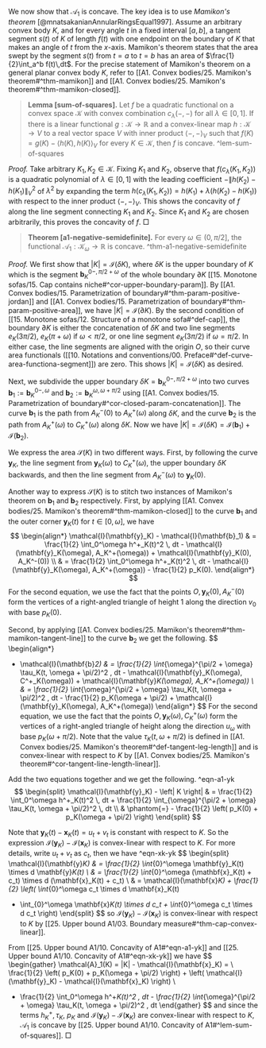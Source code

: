 We now show that $\mathcal{A}_1$ is concave. The key idea is to use _Mamikon's theorem_ [@mnatsakanianAnnularRingsEqual1997]. Assume an arbitrary convex body $K$, and for every angle $t$ in a fixed interval $[a,b]$, a tangent segment $s(t)$ of $K$ of length $f(t)$ with one endpoint on the boundary of $K$ that makes an angle of $t$ from the $x$-axis. Mamikon's theorem states that the area swept by the segment $s(t)$ from $t=a$ to $t=b$ has an area of $\frac{1}{2}\int_a^b f(t)\,dt$. For the precise statement of Mamikon's theorem on a general planar convex body $K$, refer to [[A1. Convex bodies/25. Mamikon's theorem#^thm-mamikon]] and [[A1. Convex bodies/25. Mamikon's theorem#^thm-mamikon-closed]].

> __Lemma [sum-of-squares].__ Let $f$ be a quadratic functional on a convex space $\mathcal{K}$ with convex combination $c_\lambda(-, -)$ for all $\lambda \in [0, 1]$. If there is a linear functional $g : \mathcal{K} \to \mathbb{R}$ and a convex-linear map $h : \mathcal{K} \to V$ to a real vector space $V$ with inner product $\left< -, - \right>_V$ such that $f(K) = g(K) - \left< h(K), h(K) \right>_V$ for every $K \in \mathcal{K}$, then $f$ is concave. ^lem-sum-of-squares

_Proof._ Take arbitrary $K_1, K_2 \in \mathcal{K}$. Fixing $K_1$ and $K_2$, observe that $f(c_\lambda(K_1, K_2))$ is a quadratic polynomial of $\lambda \in [0, 1]$ with the leading coefficient $-\left\lVert h(K_2) - h(K_1) \right\rVert_V^2$ of $\lambda^2$ by expanding the term $h(c_\lambda(K_1, K_2)) = h(K_1) + \lambda (h(K_2) - h(K_1))$ with respect to the inner product $\left< -, - \right>_V$. This shows the concavity of $f$ along the line segment connecting $K_1$ and $K_2$. Since $K_1$ and $K_2$ are chosen arbitrarily, this proves the concavity of $f$. □

> __Theorem [a1-negative-semidefinite].__ For every $\omega \in (0, \pi/2]$, the functional $\mathcal{A}_1 : \mathcal{K}_\omega \to \mathbb{R}$ is concave. ^thm-a1-negative-semidefinite

_Proof._ We first show that $|K| = \mathcal{I}(\delta K)$, where $\delta K$ is the upper boundary of $K$ which is the segment $\mathbf{b}_K^{0-, \pi/2 + \omega}$ of the whole boundary $\partial K$ [[15. Monotone sofas/15. Cap contains niche#^cor-upper-boundary-param]]. By [[A1. Convex bodies/15. Parametrization of boundary#^thm-param-positive-jordan]] and [[A1. Convex bodies/15. Parametrization of boundary#^thm-param-positive-area]], we have $|K| = \mathcal{I}(\partial K)$. By the second condition of [[15. Monotone sofas/12. Structure of a monotone sofa#^def-cap]], the boundary $\partial K$ is either the concatenation of $\delta K$ and two line segments $e_K(3\pi/2)$, $e_K(\pi + \omega)$ if $\omega < \pi/2$, or one line segment $e_K(3\pi/2)$ if $\omega = \pi/2$. In either case, the line segments are aligned with the origin $O$, so their curve area functionals ([[10. Notations and conventions/00. Preface#^def-curve-area-functiona-segment]]) are zero. This shows $|K| = \mathcal{I}(\delta K)$ as desired.

Next, we subdivide the upper boundary $\delta K = \mathbf{b}_K^{0-, \pi/2+\omega}$ into two curves $\mathbf{b}_1 := \mathbf{b}_K^{0-, \omega}$ and $\mathbf{b}_2 := \mathbf{b}_K^{\omega, \omega + \pi/2}$ using [[A1. Convex bodies/15. Parametrization of boundary#^cor-closed-param-concatenation]]. The curve $\mathbf{b}_1$ is the path from $A_K^-(0)$ to $A_K^+(\omega)$ along $\delta K$, and the curve $\mathbf{b}_2$ is the path from $A_K^+(\omega)$ to $C_K^+(\omega)$ along $\delta K$. Now we have $|K| = \mathcal{I}(\delta K) = \mathcal{I}(\mathbf{b}_1) + \mathcal{I}(\mathbf{b}_2)$.

We express the area $\mathcal{S}(K)$ in two different ways. First, by following the curve $\mathbf{y}_K$, the line segment from $\mathbf{y}_K(\omega)$ to $C_K^+(\omega)$, the upper boundary $\delta K$ backwards, and then the line segment from $A_K^-(\omega)$ to $\mathbf{y}_K(0)$.

Another way to express $\mathcal{S}(K)$ is to stitch two instances of Mamikon's theorem on $\mathbf{b}_1$ and $\mathbf{b}_2$ respectively. First, by applying [[A1. Convex bodies/25. Mamikon's theorem#^thm-mamikon-closed]] to the curve $\mathbf{b}_1$ and the outer corner $\mathbf{y}_K(t)$ for $t \in [0, \omega]$, we have
$$
\begin{align*}
\mathcal{I}(\mathbf{y}_K) - \mathcal{I}(\mathbf{b}_1) & = \frac{1}{2} \int_0^\omega h^+_K(t)^2 \, dt - \mathcal{I}(\mathbf{y}_K(\omega), A_K^+(\omega)) + \mathcal{I}(\mathbf{y}_K(0), A_K^-(0)) \\
& = \frac{1}{2} \int_0^\omega h^+_K(t)^2 \, dt - \mathcal{I}(\mathbf{y}_K(\omega), A_K^+(\omega)) - \frac{1}{2} p_K(0).
\end{align*}
$$
For the second equation, we use the fact that the points $O, \mathbf{y}_K(0), A_K^-(0)$ form the vertices of a right-angled triangle of height 1 along the direction $v_0$ with base $p_K(0)$.

Second, by applying [[A1. Convex bodies/25. Mamikon's theorem#^thm-mamikon-tangent-line]] to the curve $\mathbf{b}_2$ we get the following.
$$
\begin{align*}
- \mathcal{I}(\mathbf{b}_2) & = \frac{1}{2} \int_{\omega}^{\pi/2 + \omega} \tau_K(t, \omega + \pi/2)^2 \, dt - \mathcal{I}(\mathbf{y}_K(\omega), C^+_K(\omega)) + \mathcal{I}(\mathbf{y}_K(\omega), A_K^+(\omega))  \\
& = \frac{1}{2} \int_{\omega}^{\pi/2 + \omega} \tau_K(t, \omega + \pi/2)^2 \, dt - \frac{1}{2} p_K(\omega + \pi/2) + \mathcal{I}(\mathbf{y}_K(\omega), A_K^+(\omega))
\end{align*}
$$
For the second equation, we use the fact that the points $O, \mathbf{y}_K(\omega), C_K^+(\omega)$ form the vertices of a right-angled triangle of height along the direction $u_\omega$ with base $p_K(\omega + \pi/2)$. Note that the value $\tau_K(t, \omega + \pi/2)$ is defined in [[A1. Convex bodies/25. Mamikon's theorem#^def-tangent-leg-length]] and is convex-linear with respect to $K$ by [[A1. Convex bodies/25. Mamikon's theorem#^cor-tangent-line-length-linear]].

Add the two equations together and we get the following. ^eqn-a1-yk
$$
\begin{split}
\mathcal{I}(\mathbf{y}_K) - \left| K \right| & = \frac{1}{2} \int_0^\omega h^+_K(t)^2 \, dt +  \frac{1}{2} \int_{\omega}^{\pi/2 + \omega} \tau_K(t, \omega + \pi/2)^2 \, dt \\ 
& \phantom{=} - \frac{1}{2} \left( p_K(0) + p_K(\omega + \pi/2) \right) 
\end{split}
$$

Note that $\mathbf{y}_K(t) - \mathbf{x}_K(t) = u_t + v_t$ is constant with respect to $K$. So the expression $\mathcal{I}(\mathbf{y}_K) - \mathcal{I}(\mathbf{x}_K)$ is convex-linear with respect to $K$. For more details, write $u_t + v_t$ as $c_t$, then we have ^eqn-xk-yk
$$
\begin{split}
\mathcal{I}(\mathbf{y}_K) & = \frac{1}{2} \int_{0}^\omega \mathbf{y}_K(t) \times d \mathbf{y}_K(t) \\
& = \frac{1}{2} \int_{0}^\omega (\mathbf{x}_K(t) + c_t) \times d (\mathbf{x}_K(t) + c_t)  \\
& = \mathcal{I}(\mathbf{x}_K) + \frac{1}{2} \left( \int_{0}^\omega c_t \times d \mathbf{x}_K(t) 
+ \int_{0}^\omega \mathbf{x}_K(t) \times d c_t + \int_{0}^\omega c_t \times d c_t \right) 
\end{split}
$$
so $\mathcal{I}(\mathbf{y}_K) - \mathcal{I}(\mathbf{x}_K)$ is convex-linear with respect to $K$ by [[25. Upper bound A1/03. Boundary measure#^thm-cap-convex-linear]].

From [[25. Upper bound A1/10. Concavity of A1#^eqn-a1-yk]] and [[25. Upper bound A1/10. Concavity of A1#^eqn-xk-yk]] we have
$$
\begin{gather}
\mathcal{A}_1(K) = |K| - \mathcal{I}(\mathbf{x}_K) =  \\
\frac{1}{2} \left( p_K(0) + p_K(\omega + \pi/2) \right) + \left( \mathcal{I}(\mathbf{y}_K) - \mathcal{I}(\mathbf{x}_K) \right) \\
- \frac{1}{2} \int_0^\omega h^+_K(t)^2 \, dt - \frac{1}{2} \int_{\omega}^{\pi/2 + \omega} \tau_K(t, \omega + \pi/2)^2 \, dt
\end{gather}
$$
and since the terms $h^+_K, \tau_K$, $p_K$ and $\mathcal{I}(\mathbf{y}_K) - \mathcal{I}(\mathbf{x}_K)$ are convex-linear with respect to $K$, $\mathcal{A}_1$ is concave by [[25. Upper bound A1/10. Concavity of A1#^lem-sum-of-squares]]. □